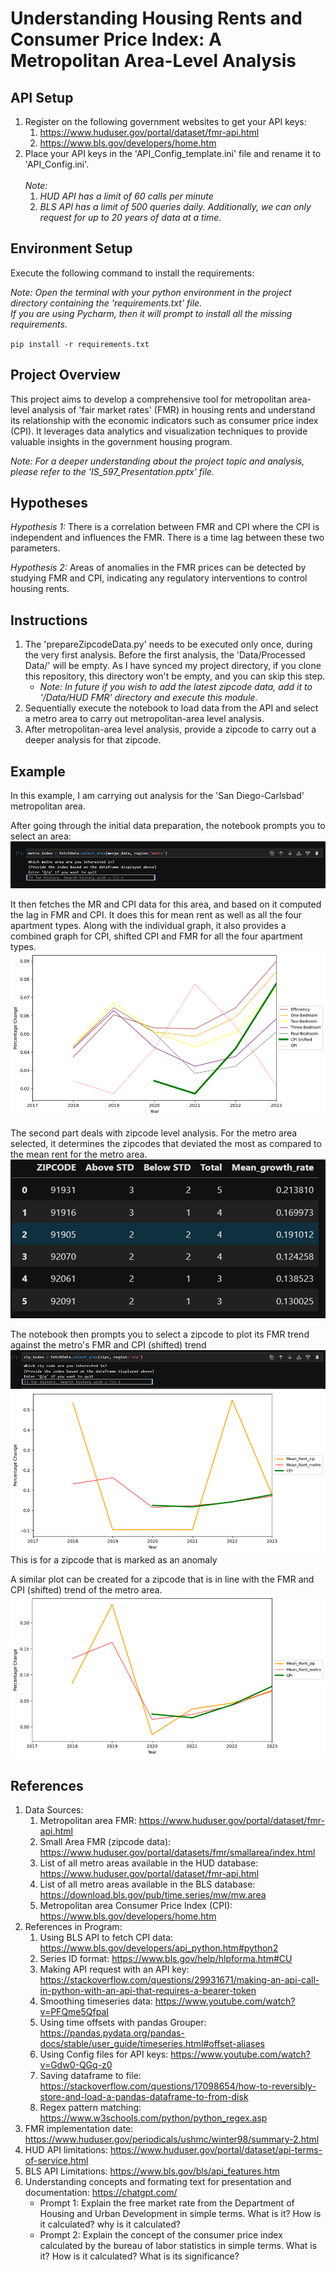 # Understanding Housing Rents and Consumer Price Index: A Metropolitan Area-Level Analysis

## API Setup
1. Register on the following government websites to get your API keys:
    1. https://www.huduser.gov/portal/dataset/fmr-api.html
    2. https://www.bls.gov/developers/home.htm
2. Place your API keys in the 'API_Config_template.ini' file and rename it to 'API_Config.ini'.\
\
_Note:_
   1. *HUD API has a limit of 60 calls per minute* 
   2. *BLS API has a limit of 500 queries daily. Additionally, we can only request for up to 20 years of data at a time.*

## Environment Setup
Execute the following command to install the requirements:

_Note: Open the terminal with your python environment in the project directory containing the 'requirements.txt' file.\
If you are using Pycharm, then it will prompt to install all the missing requirements._

`pip install -r requirements.txt`

## Project Overview
This project aims to develop a comprehensive tool for metropolitan area-level analysis of 'fair market rates'
(FMR) in housing rents and understand its relationship with the economic indicators such as consumer price index (CPI).
It leverages data analytics and visualization techniques
to provide valuable insights in the government housing program.

_Note: For a deeper understanding about the project topic and analysis, please refer to the 'IS_597_Presentation.pptx'
 file._

## Hypotheses
_Hypothesis 1:_ There is a correlation between FMR and CPI where the CPI is independent and influences the FMR. There is a time lag between these two parameters.

_Hypothesis 2:_ Areas of anomalies in the FMR prices can be detected by studying FMR and CPI, indicating any regulatory interventions to control housing rents.


## Instructions
1. The 'prepareZipcodeData.py' needs to be executed only once, during the very first analysis. Before the first analysis, the 'Data/Processed Data/' will be empty. As I have synced my project directory, if you clone this repository, this directory won't be empty, and you can skip this step.
   * _Note: In future if you wish to add the latest zipcode data, add it to '/Data/HUD FMR' directory and execute this module._ 
2. Sequentially execute the notebook to load data from the API and select a metro area to carry out metropolitan-area level analysis.
3. After metropolitan-area level analysis, provide a zipcode to carry out a deeper analysis for that zipcode.


## Example
In this example, I am carrying out analysis for the 'San Diego-Carlsbad' metropolitan area.

After going through the initial data preparation, the notebook prompts you to select an area:
![img.png](/Example%20Plots/img.png)

It then fetches the MR and CPI data for this area, and based on it computed the lag in FMR and CPI.
It does this for mean rent as well as all the four apartment types.
Along with the individual graph, it also provides a combined graph for CPI,
shifted CPI and FMR for all the four apartment types.
![img_1.png](/Example%20Plots/img_1.png)

The second part deals with zipcode level analysis.
For the metro area selected,
it determines the zipcodes that deviated the most as compared to the mean rent for the metro area.
![img_2.png](/Example%20Plots/img_2.png)

The notebook then prompts you to select a zipcode to plot its FMR trend against the metro's FMR and CPI (shifted) trend
![img_3.png](/Example%20Plots/img_3.png)
![img_4.png](/Example%20Plots/img_4.png)
This is for a zipcode that is marked as an anomaly

A similar plot can be created for a zipcode that is in line with the FMR and CPI (shifted) trend of the metro area.
![img_5.png](/Example%20Plots/img_5.png)

## References
1. Data Sources:
   1. Metropolitan area FMR: https://www.huduser.gov/portal/dataset/fmr-api.html
   2. Small Area FMR (zipcode data): https://www.huduser.gov/portal/datasets/fmr/smallarea/index.html
   3. List of all metro areas available in the HUD database: https://www.huduser.gov/portal/dataset/fmr-api.html
   4. List of all metro areas available in the BLS database: https://download.bls.gov/pub/time.series/mw/mw.area
   5. Metropolitan area Consumer Price Index (CPI): https://www.bls.gov/developers/home.htm
2. References in Program:
   1. Using BLS API to fetch CPI data: https://www.bls.gov/developers/api_python.htm#python2
   2. Series ID format: https://www.bls.gov/help/hlpforma.htm#CU
   3. Making API request with an API key: https://stackoverflow.com/questions/29931671/making-an-api-call-in-python-with-an-api-that-requires-a-bearer-token
   4. Smoothing timeseries data: https://www.youtube.com/watch?v=PFQme5QfpaI
   5. Using time offsets with pandas Grouper: https://pandas.pydata.org/pandas-docs/stable/user_guide/timeseries.html#offset-aliases
   6. Using Config files for API keys: https://www.youtube.com/watch?v=Gdw0-QGq-z0
   7. Saving dataframe to file: https://stackoverflow.com/questions/17098654/how-to-reversibly-store-and-load-a-pandas-dataframe-to-from-disk
   8. Regex pattern matching: https://www.w3schools.com/python/python_regex.asp
3. FMR implementation date: https://www.huduser.gov/periodicals/ushmc/winter98/summary-2.html
4. HUD API limitations: https://www.huduser.gov/portal/dataset/api-terms-of-service.html
5. BLS API Limitations: https://www.bls.gov/bls/api_features.htm
6. Understanding concepts and formating text for presentation and documentation: https://chatgpt.com/
   * Prompt 1: Explain the free market rate from the Department of Housing and Urban Development in simple terms. What is it? How is it calculated? why is it calculated?
   * Prompt 2: Explain the concept of the consumer price index calculated by the bureau of labor statistics in simple terms. What is it? How is it calculated? What is its significance?
